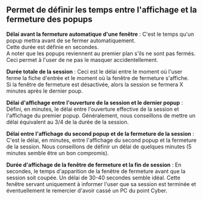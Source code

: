 ## Permet de définir les temps entre l'affichage et la fermeture des popups



**Délai avant la fermeture automatique d'une fenêtre** : C'est le temps qu'un popup mettra avant de se fermer automatiquement.<br>
Cette durée est définie en secondes.<br>
A noter que les popups reviennent au premier plan s'ils ne sont pas fermés. Ceci permet à l'user de ne pas le masquer accidentellement.



**Durée totale de la session** : Ceci est le délai entre le moment où l'user ferme la fiche d'entrée et le moment où la fenêtre de fermeture s'affiche.<br>
Si la fenêtre de fermeture est désactivée, alors la session se fermera X minutes après le dernier poup.



**Délai d'affichage entre l'ouverture de la session et le dernier popup** : Défini, en minutes, le délai entre l'ouverture effective de la session et l'affichage du premier popup. Généralement, nous conseillons de mettre un délai équivalent au 3/4 de la durée de la session.



**Délai entre l'affichage du second popup et de la fermeture de la session** : C'est le délai, en minutes, entre l'affichage du second popup et la fermeture de la session. Nous conseillons de définir un délai de quelques minutes (5 minutes semble être un bon compromis).



**Durée d'affichage de la fenêtre de fermeture et la fin de session** : En secondes, le temps d'apparition de la fenêtre de fermeture avant que la session soit coupée. Un délai de 30-40 secondes semble idéal. Cette fenêtre servant uniquement à informer l'user que sa session est terminée et éventuellement le remercier d'avoir cassé un PC du point Cyber.
